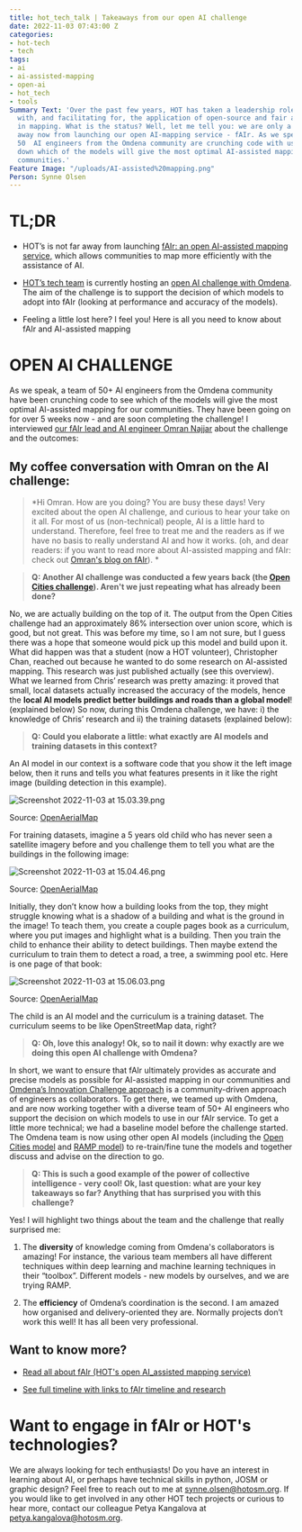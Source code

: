 ```yaml
---
title: hot_tech_talk | Takeaways from our open AI challenge
date: 2022-11-03 07:43:00 Z
categories:
- hot-tech
- tech
tags:
- ai
- ai-assisted-mapping
- open-ai
- hot_tech
- tools
Summary Text: 'Over the past few years, HOT has taken a leadership role in experimenting
  with, and facilitating for, the application of open-source and fair artificial intelligence
  in mapping. What is the status? Well, let me tell you: we are only a few months
  away now from launching our open AI-mapping service - fAIr. As we speak, around
  50  AI engineers from the Omdena community are crunching code with us to narrow
  down which of the models will give the most optimal AI-assisted mapping for our
  communities.'
Feature Image: "/uploads/AI-assisted%20mapping.png"
Person: Synne Olsen
---
```


# TL;DR

* HOT’s is not far away from launching [fAIr: an open AI-assisted mapping service,](https://www.hotosm.org/tech-blog/hot-tech-talks-fair/) which allows communities to map more efficiently with the assistance of AI.

* [HOT’s tech team](https://twitter.com/hotosm_tech) is currently hosting an [open AI challenge with Omdena](https://omdena.com/projects/mapping-tool-for-disaster-management/). The aim of the challenge is to support the decision of which models to adopt into fAIr (looking at performance and accuracy of the models).

* Feeling a little lost here? I feel you! Here is all you need to know about fAIr and AI-assisted mapping

# OPEN AI CHALLENGE

As we speak, a team of 50\+ AI engineers from the Omdena community have been crunching code to see which of the models will give the most optimal AI-assisted mapping for our communities. They have been going on for over 5 weeks now - and are soon completing the challenge! I interviewed [our fAIr lead and AI engineer Omran Najjar](https://www.hotosm.org/people/omran-najjar/) about the challenge and the outcomes:

## My coffee conversation with Omran on the AI challenge:

> \*Hi Omran. How are you doing? You are busy these days! Very excited about the open AI challenge, and curious to hear your take on it all.  For most of us (non-technical) people, AI is a little hard to understand.  Therefore, feel free to treat me and the readers as if we have no basis to really understand AI and how it works. (oh, and dear readers: if you want to read more about AI-assisted mapping and fAIr: check out [Omran's blog on fAIr](https://www.hotosm.org/tech-blog/hot-tech-talks-fair/)). \*

> **Q: Another AI challenge was conducted a few years back (the [Open Cities challenge](https://www.drivendata.org/competitions/60/building-segmentation-disaster-resilience/leaderboard/)). Aren't we just repeating what has already been done?**

No, we are actually building on the top of it. The output from the Open Cities challenge had an approximately 86% intersection over union score, which is good, but not great. This was before my time, so I am not sure, but I guess there was a hope that someone would pick up this model and build upon it. What did happen was that a student (now a HOT volunteer), Christopher Chan, reached out because he wanted to do some research on AI-assisted mapping. This research was just published actually (see this overview). What we learned from Chris’ research was pretty amazing: it proved that small, local datasets actually increased the accuracy of the models, hence the **local AI models predict better buildings and roads than a global model**! (explained below) So now, during this Omdena challenge, we have: i) the knowledge of Chris’ research and ii) the training datasets (explained below):

> **Q: Could you elaborate a little: what exactly are AI models and training datasets in this context?**

An AI model in our context is a software code that you show it the left image below, then it runs and tells you what features presents in it like the right image (building detection in this example).

![Screenshot 2022-11-03 at 15.03.39.png](/uploads/Screenshot%202022-11-03%20at%2015.03.39.png)

Source: [OpenAerialMap](https://openaerialmap.org/)

For training datasets, imagine a 5 years old child who has never seen a satellite imagery before and you challenge them to tell you what are the buildings in the following image:

![Screenshot 2022-11-03 at 15.04.46.png](/uploads/Screenshot%202022-11-03%20at%2015.04.46.png)

Source: [OpenAerialMap](https://openaerialmap.org/)

Initially, they don’t know how a building looks from the top, they might struggle knowing what is a shadow of a building and what is the ground in the image! To teach them, you create a couple pages book as a curriculum, where you put images and highlight what is a building. Then you train the child to enhance their ability to detect buildings. Then maybe extend the curriculum to train them to detect a road, a tree, a swimming pool etc. Here is one page of that book:

![Screenshot 2022-11-03 at 15.06.03.png](/uploads/Screenshot%202022-11-03%20at%2015.06.03.png)

Source: [OpenAerialMap](https://openaerialmap.org/)

The child is an AI model and the curriculum is a training dataset. The curriculum seems to be like OpenStreetMap data, right?

> **Q: Oh, love this analogy! Ok, so to nail it down: why exactly are we doing this open AI challenge with Omdena?**

In short, we want to ensure that fAIr ultimately provides as accurate and precise models as possible for AI-assisted mapping in our communities and [Omdena’s Innovation Challenge approach](https://omdena.com/civil-society/) is a community-driven approach of engineers as collaborators. To get there, we teamed up with Omdena, and are now working together with a diverse team of 50\+ AI engineers who support the decision on which models to use in our fAIr service. To get a little more technical; we had a baseline model before the challenge started. The Omdena team is now using other open AI models (including the [Open Cities model](https://github.com/drivendataorg/open-cities-ai-challenge) and [RAMP model](https://rampml.global/ramp-use-cases/)) to re-train/fine tune the models and together discuss and advise on the direction to go.

> **Q: This is such a good example of the power of collective intelligence - very cool! Ok, last question: what are your key takeaways so far? Anything that has surprised you with this challenge?**

Yes! I will highlight two things about the team and the challenge that really surprised me:

1. The **diversity** of knowledge coming from Omdena's collaborators is amazing! For instance, the various team members all have different techniques within deep learning and machine learning techniques in their  “toolbox”. Different models - new models by ourselves, and we are trying RAMP.

2. The **efficiency** of Omdena’s coordination is the second. I am amazed how organised and delivery-oriented they are. Normally projects don’t work this well! It has all been very professional.

## Want to know more?

* [Read all about fAIr (HOT's open AI_assisted mapping service)](https://www.hotosm.org/tech-blog/hot-tech-talks-fair/)

* [See full timeline with links to fAIr timeline and research](https://docs.google.com/presentation/d/1kR2Gezh3yOhEZBSjtoJR37rJ1JX9Q3m6T43BO55puIU/edit?usp=sharing)

# Want to engage in fAIr or HOT's technologies?

We are always looking for tech enthusiasts! Do you have an interest in learning about AI, or perhaps have technical skills in python, JOSM or graphic design? Feel free to reach out to me at synne.olsen@hotosm.org. If you would like to get involved in any other HOT tech projects or curious to hear more, contact our colleague Petya Kangalova at petya.kangalova@hotosm.org.